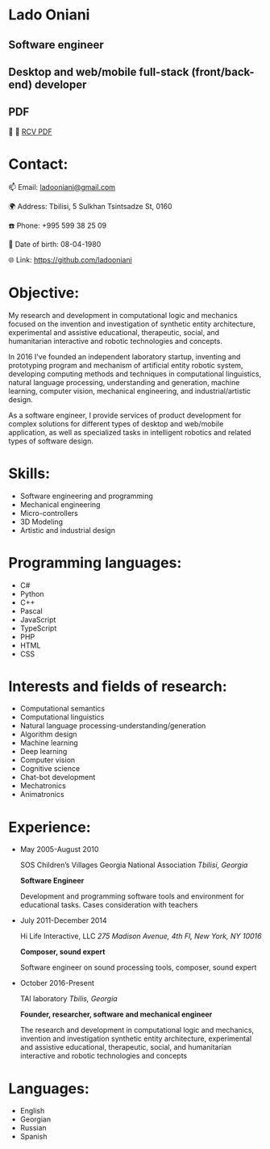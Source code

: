 # Lado Oniani

## Software engineer

## Desktop and web/mobile full-stack (front/back-end) developer

## PDF

📌 📃  [RCV PDF](https://github.com/ladooniani/resume-cv/blob/main/Lado-Oniani-RCV.pdf)

# Contact:

📫 Email: ladooniani@gmail.com

🌍 Address: Tbilisi, 5 Sulkhan Tsintsadze St, 0160

☎️ Phone: +995 599 38 25 09

🐣 Date of birth: 08-04-1980 

🌐 Link: https://github.com/ladooniani

# Objective:

My research and development in computational logic and mechanics focused on the invention and investigation of synthetic entity architecture, experimental and assistive educational, therapeutic, social, and humanitarian interactive and robotic technologies and concepts.

In 2016 I've founded an independent laboratory startup, inventing and prototyping program and mechanism of artificial entity robotic system, developing computing methods and techniques in computational linguistics, natural language processing, understanding and generation, machine learning, computer vision, mechanical engineering, and industrial/artistic design.

As a software engineer, I provide services of product development for complex solutions for different types of desktop and web/mobile application, as well as specialized tasks in intelligent robotics and related types of software design. 

 
# Skills:

- Software engineering and programming 
- Mechanical engineering 
- Micro-controllers 
- 3D Modeling 
- Artistic and industrial design

# Programming languages:

- C# 
- Python 
- C++ 
- Pascal
- JavaScript 
- TypeScript
- PHP 
- HTML 
- CSS 

# Interests and fields of research:

- Computational semantics 
- Computational linguistics 
- Natural language processing-understanding/generation 
- Algorithm design 
- Machine learning 
- Deep learning 
- Computer vision 
- Cognitive science 
- Chat-bot development 
- Mechatronics 
- Animatronics 
 
# Experience:

- May 2005-August 2010 

  SOS Children’s Villages Georgia National Association *Tbilisi, Georgia*

  **Software Engineer**
  
  Development and programming software tools and environment for educational tasks. Cases consideration with teachers

- July 2011-December 2014

  Hi Life Interactive, LLC *275 Madison Avenue, 4th Fl, New York, NY 10016*

  **Composer, sound expert**

  Software engineer on sound processing tools, composer, sound expert

- October 2016-Present

  TAI laboratory *Tbilis, Georgia*

   **Founder, researcher, software and mechanical engineer** 

   The research and development in computational logic and mechanics, invention and investigation synthetic entity architecture, experimental and assistive educational, therapeutic, social, and humanitarian interactive and robotic technologies and concepts
   
 # Languages:

- English 
- Georgian 
- Russian 
- Spanish 
